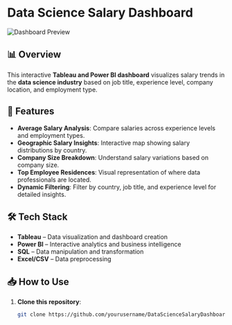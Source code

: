 # Data Science Salary Dashboard  

![Dashboard Preview](./dashboard_preview.png)  

## 📊 Overview  
This interactive **Tableau and Power BI dashboard** visualizes salary trends in the **data science industry** based on job title, experience level, company location, and employment type.  

## 🚀 Features  
- **Average Salary Analysis**: Compare salaries across experience levels and employment types.  
- **Geographic Salary Insights**: Interactive map showing salary distributions by country.  
- **Company Size Breakdown**: Understand salary variations based on company size.  
- **Top Employee Residences**: Visual representation of where data professionals are located.  
- **Dynamic Filtering**: Filter by country, job title, and experience level for detailed insights.  

## 🛠 Tech Stack  
- **Tableau** – Data visualization and dashboard creation  
- **Power BI** – Interactive analytics and business intelligence  
- **SQL** – Data manipulation and transformation  
- **Excel/CSV** – Data preprocessing  



## 📥 How to Use  
1. **Clone this repository**:  
   ```sh
   git clone https://github.com/yourusername/DataScienceSalaryDashboard.git

